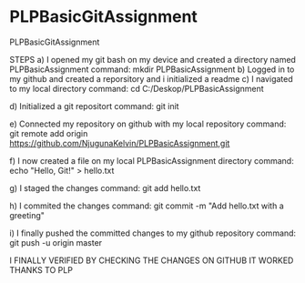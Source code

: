 # PLPBasicGitAssignment
PLPBasicGitAssignment

STEPS
a) I opened my git bash on my device and created a directory named PLPBasicAssignment
        command: mkdir PLPBasicAssignment
b) Logged in to my github and created a reporsitory and i initialized a readme
c) I navigated to my local directory
        command: cd C:/Deskop/PLPBasicAssignment

d) Initialized a git repositort
        command: git init

e) Connected my repository on github with my local repository
        command: git remote add origin https://github.com/NjugunaKelvin/PLPBasicAssignment,git

f) I now created a file on my local PLPBasicAssignment directory
        command: echo "Hello, Git!" > hello.txt

g) I staged the changes
        command: git add hello.txt

h) I commited the changes
        command: git commit -m "Add hello.txt with a greeting"

i) I finally pushed the committed changes to my github repository
        command: git push -u origin master

I FINALLY VERIFIED BY CHECKING THE CHANGES ON GITHUB
IT WORKED
THANKS TO PLP


